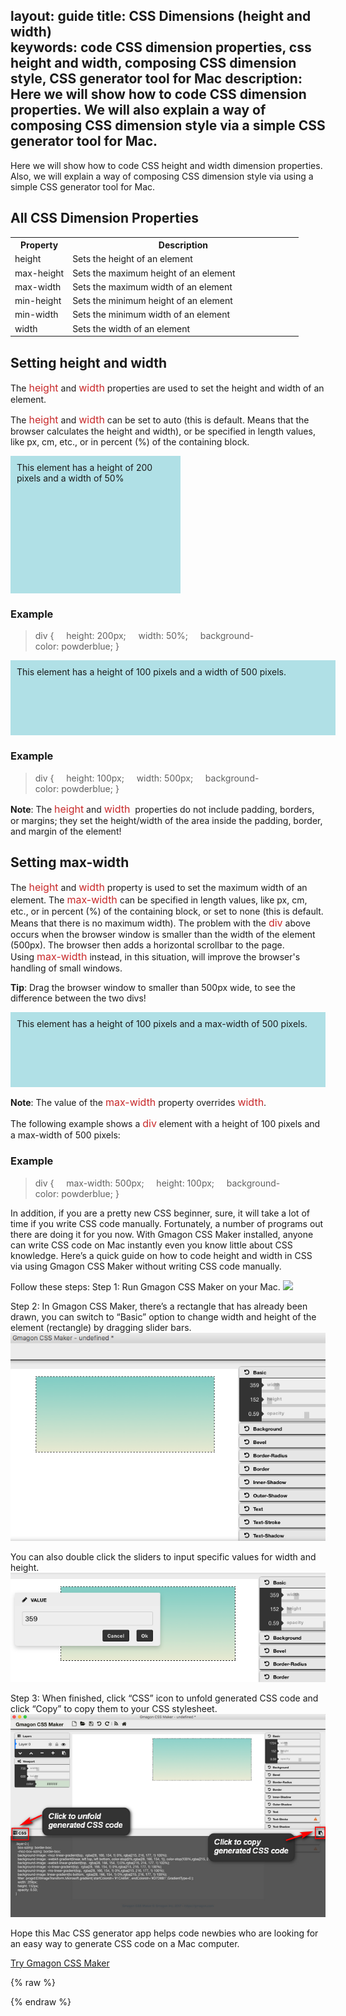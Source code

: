 layout: guide
title: CSS Dimensions (height and width)  
keywords: code CSS dimension properties, css height and width, composing CSS dimension style, CSS generator tool for Mac 
description: Here we will show how to code CSS dimension properties. We will also explain a way of composing CSS dimension style via a simple CSS generator tool for Mac.  
---


Here we will show how to code CSS height and width dimension properties. Also, we will explain a way of composing CSS dimension style via using a simple CSS generator tool for Mac. 
## All CSS Dimension Properties
<table class="w3-table-all notranslate">
  <tr>
    <th style="width:20%">Property</th>
    <th>Description</th>
  </tr>
  <tr>
    <td>height</td>
    <td>Sets the height of an element</td>
  </tr>
  <tr>
    <td>max-height</td>
    <td>Sets the maximum height of an element</td>
  </tr>
  <tr>
    <td>max-width</td>
    <td>Sets the maximum width of an element</td>
  </tr>
  <tr>
    <td>min-height</td>
    <td>Sets the minimum height of an element</td>
  </tr>
  <tr>
    <td>min-width</td>
    <td>Sets the minimum width of an element</td>
  </tr>
  <tr>
    <td>width</td>
    <td>Sets the width of an element</td>
  </tr>
</table>

## Setting height and width
The <font color=#c82829 size=3>height</font> and <font color=#c82829 size=3>width</font> properties are used to set the height and width of an element.

The <font color=#c82829 size=3>height</font> and <font color=#c82829 size=3>width</font>  can be set to auto (this is default. Means that the browser calculates the height and width), or be specified in length values, like px, cm, etc., or in percent (%) of the containing block. 
<div class="w3-theme-border" style="width:50%;height:200px;padding:10px;background-color:powderblue">
This element has a height of 200 pixels and a width of 50%</div>

### Example
>div {
    height: 200px;
    width: 50%;
    background-color: powderblue;
}

<div class="w3-theme-border" style="height:100px;width:500px;padding:10px;background-color:powderblue">
This element has a height of 100 pixels and a width of 500 pixels.</div>

### Example
>div {
    height: 100px;
    width: 500px;
    background-color: powderblue;
}

**Note**: The <font color=#c82829 size=3>height</font> and <font color=#c82829 size=3>width</font>  properties do not include padding, borders, or margins; they set the height/width of the area inside the padding, border, and margin of the element!

## Setting max-width
The <font color=#c82829 size=3>height</font> and <font color=#c82829 size=3>width</font> property is used to set the maximum width of an element.
The <font color=#c82829 size=3>max-width</font> can be specified in length values, like px, cm, etc., or in percent (%) of the containing block, or set to none (this is default. Means that there is no maximum width).
The problem with the <font color=#c82829 size=3>div</font> above occurs when the browser window is smaller than the width of the element (500px). The browser then adds a horizontal scrollbar to the page.
Using <font color=#c82829 size=3>max-width</font> instead, in this situation, will improve the browser's handling of small windows.

**Tip**: Drag the browser window to smaller than 500px wide, to see the difference between the two divs!
<div class="w3-theme-border" style="padding:10px;background-color:powderblue;height:100px; max-width:500px;">
This element has a height of 100 pixels and a max-width of 500 pixels.</div>

**Note**: The value of the <font color=#c82829 size=3>max-width</font> property overrides <font color=#c82829 size=3>width</font>.

The following example shows a <font color=#c82829 size=3>div</font> element with a height of 100 pixels and a max-width of 500 pixels:
### Example
>div {
    max-width: 500px;
    height: 100px;
    background-color: powderblue;
}

In addition, if you are a pretty new CSS beginner, sure, it will take a lot of time if you write CSS code manually. Fortunately, a number of programs out there are doing it for you now. With Gmagon CSS Maker installed, anyone can write CSS code on Mac instantly even you know little about CSS knowledge. Here’s a quick guide on how to code height and width in CSS via using Gmagon CSS Maker without writing CSS code manually.  

Follow these steps:
Step 1: Run Gmagon CSS Maker on your Mac. 
![](img/css-maker-mac.png)

Step 2: In Gmagon CSS Maker, there’s a rectangle that has already been drawn, you can switch to “Basic” option to change width and height of the element (rectangle) by dragging slider bars.   
![](img/width-height.png)

You can also double click the sliders to input specific values for width and height.  
![](img/dimension-value.png)

Step 3: When finished, click “CSS” icon to unfold generated CSS code and click “Copy” to copy them to your CSS stylesheet. 
![](img/copy-css-code.png)

Hope this Mac CSS generator app helps code newbies who are looking for an easy way to generate CSS code on a Mac computer. 
<p><a href="https://gmagon.com/products/store/gmagon_css_maker/" target="_blank" class="button padding20">Try Gmagon CSS Maker</a></p>

{% raw %}
<link rel="stylesheet" href="./css/page.common.css">
{% endraw %}
